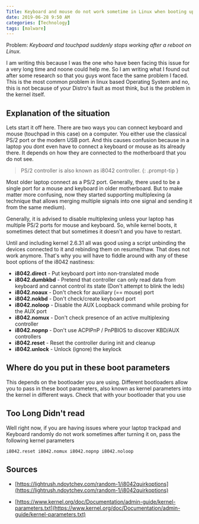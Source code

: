 ```yaml
---
Title: Keyboard and mouse do not work sometime in Linux when booting up
date: 2019-06-28 9:50 AM
categories: [Technology]
tags: [malware]
---
```


Problem: *Keyboard and touchpad suddenly stops working after a reboot on Linux.*

I am writing this because I was the one who have been facing this issue for a very long time and noone could help me. So I am writing what I found out after some research so that you guys wont face the same problem I faced.
This is the most common problem in linux based Operating System and no, this is not because of your Distro's fault as most think, but is the problem in the kernel itself.

## Explanation of the situation
Lets start it off here. There are two ways you can connect keyboard and mouse (touchpad in this case) on a computer. You either use the classical PS/2 port or the modern USB port. And this causes confusion because in a laptop you dont even have to connect a keyboard or mouse as its already there. It depends on how they are connected to the motherboard that you do not see.

> PS/2 controller is also known as i8042 controller.
{: .prompt-tip }

Most older laptop connect as a PS/2 port. Generally, there used to be a single port for a mouse and keyboard in older motherboard. But to make matter more confusing, now they started supporting multiplexing (a technique that allows merging multiple signals into one signal and sending it from the same medium).

Generally, it is advised to disable multiplexing unless your laptop has multiple PS/2 ports for mouse and keyboard. So, while kernel boots, it sometimes detect that but sometimes it doesn't and you have to restart.

Until and including kernel 2.6.31 all was good using a script unbinding the devices connected to it and rebinding them on resume/thaw. That does not work anymore. That's why you will have to fiddle around with any of these boot options of the i8042 nastiness:

* **i8042.direct** - Put keyboard port into non-translated mode
* **i8042.dumbkbd** - Pretend that controller can only read data from keyboard and cannot control its state (Don't attempt to blink the leds)
* **i8042.noaux** - Don't check for auxiliary (== mouse) port
* **i8042.nokbd** - Don't check/create keyboard port
* **i8042.noloop** - Disable the AUX Loopback command while probing for the AUX port
* **i8042.nomux** - Don't check presence of an active multiplexing controller
* **i8042.nopnp** - Don't use ACPIPnP / PnPBIOS to discover KBD/AUX controllers
* **i8042.reset** - Reset the controller during init and cleanup
* **i8042.unlock** - Unlock (ignore) the keylock

## Where do you put in these boot parameters
This depends on the bootloader you are using. Different bootloaders allow you to pass in these boot parameters, also known as kernel parameters into the kernel in different ways. Check that with your bootloader that you use

## Too Long Didn't read
Well right now, if you are having issues where your laptop trackpad and Keyboard randomly do not work sometimes after turning it on, pass the following kernel parameters

```
i8042.reset i8042.nomux i8042.nopnp i8042.noloop
```

## Sources
* [https://lightrush.ndoytchev.com/random-1/i8042quirkoptions](https://lightrush.ndoytchev.com/random-1/i8042quirkoptions)

* [https://www.kernel.org/doc/Documentation/admin-guide/kernel-parameters.txt](https://www.kernel.org/doc/Documentation/admin-guide/kernel-parameters.txt)